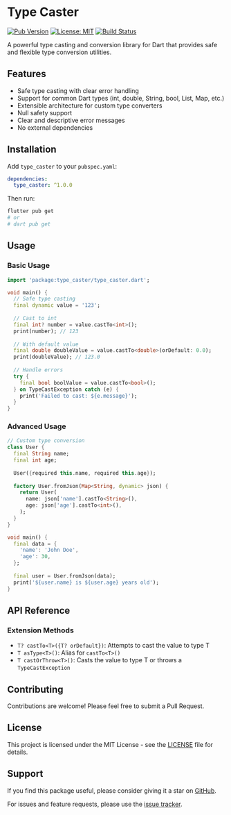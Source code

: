 # Type Caster

[![Pub Version](https://img.shields.io/pub/v/type_caster?style=flat-square)](https://pub.dev/packages/type_caster)
[![License: MIT](https://img.shields.io/badge/license-MIT-purple.svg?style=flat-square)](https://opensource.org/licenses/MIT)
[![Build Status](https://img.shields.io/github/actions/workflow/status/venhdev/type_caster_dart/dart.yml?branch=main&style=flat-square)](https://github.com/venhdev/type_caster_dart/actions)

A powerful type casting and conversion library for Dart that provides safe and flexible type conversion utilities.

## Features

- Safe type casting with clear error handling
- Support for common Dart types (int, double, String, bool, List, Map, etc.)
- Extensible architecture for custom type converters
- Null safety support
- Clear and descriptive error messages
- No external dependencies

## Installation

Add `type_caster` to your `pubspec.yaml`:

```yaml
dependencies:
  type_caster: ^1.0.0
```

Then run:

```bash
flutter pub get
# or
# dart pub get
```

## Usage

### Basic Usage

```dart
import 'package:type_caster/type_caster.dart';

void main() {
  // Safe type casting
  final dynamic value = '123';
  
  // Cast to int
  final int? number = value.castTo<int>();
  print(number); // 123
  
  // With default value
  final double doubleValue = value.castTo<double>(orDefault: 0.0);
  print(doubleValue); // 123.0
  
  // Handle errors
  try {
    final bool boolValue = value.castTo<bool>();
  } on TypeCastException catch (e) {
    print('Failed to cast: ${e.message}');
  }
}
```

### Advanced Usage

```dart
// Custom type conversion
class User {
  final String name;
  final int age;
  
  User({required this.name, required this.age});
  
  factory User.fromJson(Map<String, dynamic> json) {
    return User(
      name: json['name'].castTo<String>(),
      age: json['age'].castTo<int>(),
    );
  }
}

void main() {
  final data = {
    'name': 'John Doe',
    'age': 30,
  };
  
  final user = User.fromJson(data);
  print('${user.name} is ${user.age} years old');
}
```

## API Reference

### Extension Methods

- `T? castTo<T>({T? orDefault})`: Attempts to cast the value to type T
- `T asType<T>()`: Alias for `castTo<T>()`
- `T castOrThrow<T>()`: Casts the value to type T or throws a `TypeCastException`

## Contributing

Contributions are welcome! Please feel free to submit a Pull Request.

## License

This project is licensed under the MIT License - see the [LICENSE](LICENSE) file for details.

## Support

If you find this package useful, please consider giving it a star on [GitHub](https://github.com/venhdev/type_caster_dart).

For issues and feature requests, please use the [issue tracker](https://github.com/venhdev/type_caster_dart/issues).
